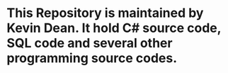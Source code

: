 # This Repository is maintained by Kevin Dean. It hold C# source code, SQL code and several other programming source codes.
